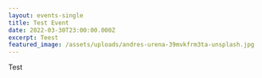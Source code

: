 ```yaml
---
layout: events-single
title: Test Event
date: 2022-03-30T23:00:00.000Z
excerpt: Teest
featured_image: /assets/uploads/andres-urena-39mvkfrm3ta-unsplash.jpg
---
```

Test